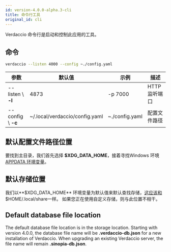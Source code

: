 ```yaml
---
id: version-4.0.0-alpha.3-cli
title: 命令行工具
original_id: cli
---
```

Verdaccio 命令行是启动和控制此应用的工具。

## 命令

```bash
verdaccio --listen 4000 --config ~./config.yaml
```

| 参数                 | 默认值                            | 示例             | 描述        |
| ------------------ | ------------------------------ | -------------- | --------- |
| --listen \ **-l** | 4873                           | -p 7000        | HTTP 监听端口 |
| --config \ **-c** | ~/.local/verdaccio/config.yaml | ~./config.yaml | 配置文件路径    |

## 默认配置文件路径位置

要找到主目录，我们首先选择 **$XDG_DATA_HOME**，接着寻找Windows 环境 [APPDATA 环境变量](https://www.howtogeek.com/318177/what-is-the-appdata-folder-in-windows/)。

## 默认存储位置

我们以**$XDG_DATA_HOME** 环境变量为默认值来默认查找存储，[这应该和](https://askubuntu.com/questions/538526/is-home-local-share-the-default-value-for-xdg-data-home-in-ubuntu-14-04) $HOME/.local/share一样。 如果您正在使用自定义存储，则与此位置不相干。

## Default database file location

The default database file location is in the storage location. Starting with version 4.0.0, the database file name will be **.verdaccio-db.json** for a new installation of Verdaccio. When upgrading an existing Verdaccio server, the file name will remain **.sinopia-db.json**.